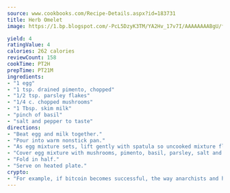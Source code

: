 ```yaml
---
source: www.cookbooks.com/Recipe-Details.aspx?id=183731
title: Herb Omelet
image: https://1.bp.blogspot.com/-PcL5DzyK3TM/YA2Hv_17v7I/AAAAAAAABgU/fyHeesSth_IZW9mL5lk6GxJO8cW8ksrGACLcBGAsYHQ/s320/12.png

yield: 4
ratingValue: 4
calories: 262 calories
reviewCount: 158
cookTime: PT2H
prepTime: PT21M
ingredients:
- "1 egg"
- "1 tsp. drained pimento, chopped"
- "1/2 tsp. parsley flakes"
- "1/4 c. chopped mushrooms"
- "1 Tbsp. skim milk"
- "pinch of basil"
- "salt and pepper to taste"
directions:
- "Beat egg and milk together."
- "Pour into warm nonstick pan."
- "As egg mixture sets, lift gently with spatula so uncooked mixture flows beneath."
- "Cover egg mixture with mushrooms, pimento, basil, parsley, salt and pepper."
- "Fold in half."
- "Serve on heated plate."
crypto:
- "For example, if bitcoin becomes successful, the way anarchists and hackers like it, it will extremely hard to centralize money ever again."
---
```

